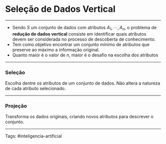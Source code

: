 
# Seleção de Dados Vertical

---


- Sendo $S$ um conjunto de dados com atributos $A_1,\cdots,A_n$, o problema de **redução de dados vertical** consiste em identificar quais atributos devem ser considerada no processo de descoberta de conhecimento.
- Tem como objetivo encontrar um conjunto mínimo de atributos que preserve ao máximo a informação original.
- Quanto maior é o valor de $n$, maior é o desafio na escolha dos atributos

---

### Seleção

Escolha dentre os atributos de um conjunto de dados. Não altera a natureza de cada atributo selecionado.

---

### Projeção

Transforma os dados originais, criando novos atributos para descrever o conjunto.

---

Tags: #inteligencia-artificial

